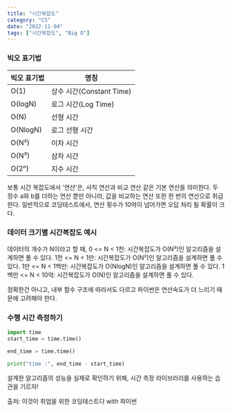 ```yaml
---
title: "시간복잡도"
category: "CS"
date: "2022-11-04"
tags: ["시간복잡도", "Big O"]
---
```


### 빅오 표기법

| 빅오 표기법 | 명칭                     |
| ----------- | ------------------------ |
| O(1)        | 상수 시간(Constant Time) |
| O(logN)     | 로그 시간(Log Time)      |
| O(N)        | 선형 시간                |
| O(NlogN)    | 로그 선형 시간           |
| O(N²)       | 이차 시간                |
| O(N³)       | 삼차 시간                |
| O(2ⁿ)       | 지수 시간                |

보통 시간 복잡도에서 '연산'은, 사칙 연산과 비교 연산 같은 기본 연산을 의미한다.
두 정수 a와 b를 더하는 연산 뿐만 아니라, 값을 비교하는 연산 또한 한 번의 연산으로 취급한다.
일반적으로 코딩테스트에서, 연산 횟수가 10억이 넘어가면 오답 처리 될 확률이 크다.

### 데이터 크기별 시간복잡도 예시

데이터의 개수가 N이라고 할 때,
0 <= N < 1천: 시간복잡도가 O(N³)인 알고리즘을 설계하면 풀 수 있다.
1천 <= N < 1만: 시간복잡도가 O(N²)인 알고리즘을 설계하면 풀 수 있다.
1만 <= N < 1백만: 시간복잡도가 O(NlogN)인 알고리즘을 설계하면 풀 수 있다.
1백만 <= N < 10억: 시간복잡도가 O(N)인 알고리즘을 설계하면 풀 수 있다.

정확한건 아니고, 내부 함수 구조에 따라서도 다르고 파이썬은 연산속도가 더 느리기 때문에 고려해야 한다.

### 수행 시간 측정하기

```python
import time
start_time = time.time()

end_time = time.time()

print("time :", end_time - start_time)
```

설계한 알고리즘의 성능을 실제로 확인하기 위해, 시간 측정 라이브러리를 사용하는 습관을 기르자!

출처: 이것이 취업을 위한 코딩테스트다 with 파이썬
